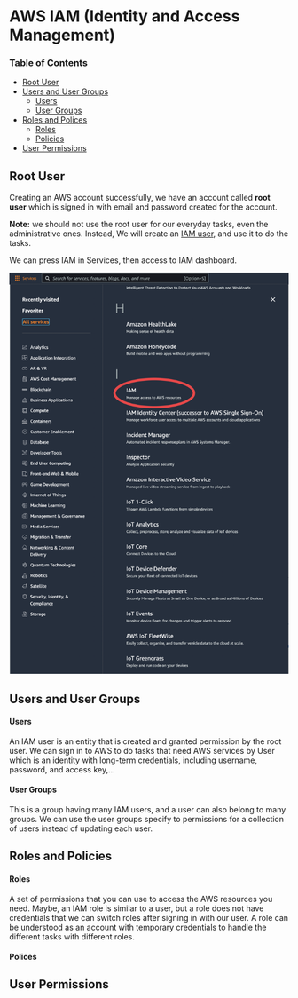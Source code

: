 # AWS IAM (Identity and Access Management)

### Table of Contents
- [Root User](#root-user)
- [Users and User Groups](#users-and-user-groups)
  - [Users](#users)
  - [User Groups](#user-groups)
- [Roles and Polices](#roles-and-policies)
  - [Roles](#roles)
  - [Policies](#polices)
- [User Permissions](#user-permissions) 

## Root User
Creating an AWS account successfully, we have an account called **root user** which is signed in with email and password created for the account.

**Note:** we should not use the root user for our everyday tasks, even the administrative ones. Instead, We will create an [IAM user](#users), and use it to do the tasks.

We can press IAM in Services, then access to IAM dashboard.

![Services](./images/1.png)

## Users and User Groups

  #### Users

  An IAM user is an entity that is created and granted permission by the root user. We can sign in to AWS to do tasks that need AWS services by User which is an identity with long-term credentials, including username, password, and access key,...

  #### User Groups

  This is a group having many IAM users, and a user can also belong to many groups. We can use the user groups specify to permissions for a collection of users instead of updating each user.

## Roles and Policies

  #### Roles
  A set of permissions that you can use to access the AWS resources you need. Maybe, an IAM role is similar to a user, but a role does not have credentials that we can switch roles after signing in with our user. A role can be understood as an account with temporary credentials to handle the different tasks with different roles.

  #### Polices
  

## User Permissions
